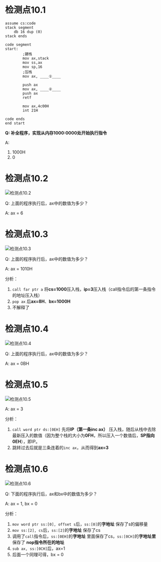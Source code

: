 # 检测点10.1
```assemble
assume cs:code
stack segment
    db 16 dup (0)
stack ends

code segment
start:  
        ;建栈
        mov ax,stack
        mov ss,ax
        mov sp,16
        ;压栈
        mov ax, ____①____

        push ax
        mov ax, ____②____ 
        push ax
        retf

        mov ax,4c00H
        int 21H

code ends
end start
```

**Q: 补全程序，实现从内存1000:0000处开始执行指令**

A: 

1. 1000H
2. 0

# 检测点10.2
![检测点10.2](https://blog-1252749790.cos.ap-shanghai.myqcloud.com/assemble/jiancedian10.2.png)

Q: 上面的程序执行后，ax中的数值为多少？

A: ax = 6

# 检测点10.3
![检测点10.3](https://blog-1252749790.cos.ap-shanghai.myqcloud.com/assemble/jiancedian10.3.png)

Q: 上面的程序执行后，ax中的数值为多少？

A: ax = 1010H 

分析：

1. `call far ptr a` 将**cs=1000**压入栈，**ip=3**压入栈（call指令后的第一条指令的地址压入栈）
2. `pop ax` 后**ax=8H**、**bx=1000H**
3. 不解释了


# 检测点10.4
![检测点10.4](https://blog-1252749790.cos.ap-shanghai.myqcloud.com/assemble/jiancedian10.4.png)

Q: 上面的程序执行后，ax中的数值为多少？

A: ax = 0BH

# 检测点10.5
![检测点10.5](https://blog-1252749790.cos.ap-shanghai.myqcloud.com/assemble/jiancedian10.5.png)

A: ax = 3

分析：

1. `call word ptr ds:[0EH]` 先将**IP（第一条inc ax）** 压入栈，随后从栈中去除最新压入的数值（因为整个栈的大小为**0FH**，所以压入一个数值后，**SP指向0EH**），即IP。
2. 跳转过去后就是三条连着的`inc ax`，从而得到**ax=3**

# 检测点10.6
![检测点10.6](https://blog-1252749790.cos.ap-shanghai.myqcloud.com/assemble/jiancedian10.6png.png)

Q: 下面的程序执行后，ax和bx中的数值为多少？

A: ax = 1, bx = 0

分析：

1. `mov word ptr ss:[0], offset s`后，`ss:[0]`的**字地址** 保存了s的偏移量
2. `mov ss:[2], cs`后，`ss:[2]`的**字地址** 保存了cs
3. 调用了`call`指令后，`ss:[0EH]`的**字地址** 里面保存了cs，`ss:[0CH]`的**字地址里**保存了 **nop指令所在的地址**
4. `sub ax, ss:[0CH]`后，ax=1
5. 后面一个同理可得，bx = 0

